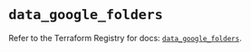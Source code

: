 # `data_google_folders`

Refer to the Terraform Registry for docs: [`data_google_folders`](https://registry.terraform.io/providers/hashicorp/google/6.18.1/docs/data-sources/folders).
